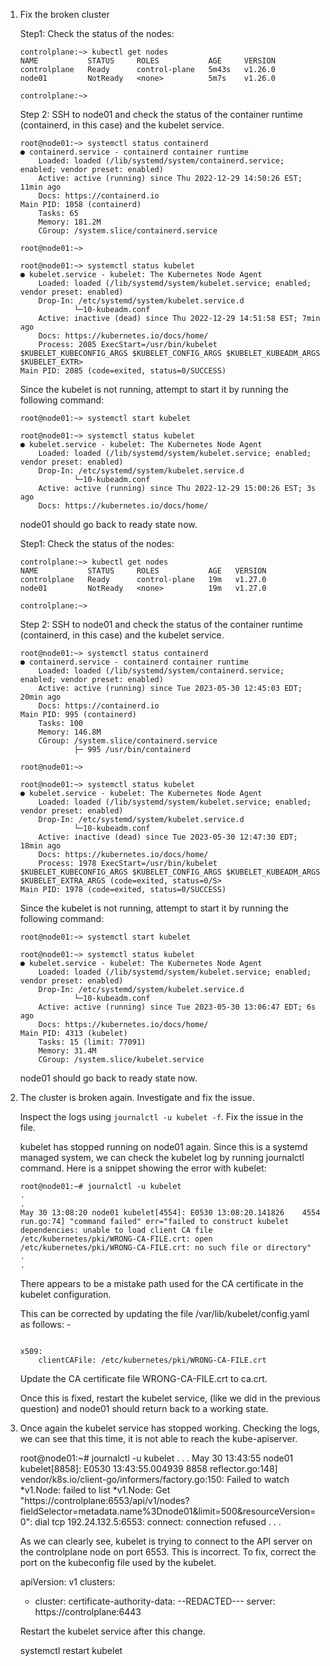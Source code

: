 1. Fix the broken cluster

    Step1: Check the status of the nodes:

    ```
    controlplane:~> kubectl get nodes
    NAME           STATUS     ROLES           AGE     VERSION
    controlplane   Ready      control-plane   5m43s   v1.26.0
    node01         NotReady   <none>          5m7s    v1.26.0

    controlplane:~> 
    ```


    Step 2: SSH to node01 and check the status of the container runtime (containerd, in this case) and the kubelet service.



    ```
    root@node01:~> systemctl status containerd
    ● containerd.service - containerd container runtime
        Loaded: loaded (/lib/systemd/system/containerd.service; enabled; vendor preset: enabled)
        Active: active (running) since Thu 2022-12-29 14:50:26 EST; 11min ago
        Docs: https://containerd.io
    Main PID: 1058 (containerd)
        Tasks: 65
        Memory: 181.2M
        CGroup: /system.slice/containerd.service

    root@node01:~>

    root@node01:~> systemctl status kubelet
    ● kubelet.service - kubelet: The Kubernetes Node Agent
        Loaded: loaded (/lib/systemd/system/kubelet.service; enabled; vendor preset: enabled)
        Drop-In: /etc/systemd/system/kubelet.service.d
                └─10-kubeadm.conf
        Active: inactive (dead) since Thu 2022-12-29 14:51:58 EST; 7min ago
        Docs: https://kubernetes.io/docs/home/
        Process: 2085 ExecStart=/usr/bin/kubelet $KUBELET_KUBECONFIG_ARGS $KUBELET_CONFIG_ARGS $KUBELET_KUBEADM_ARGS $KUBELET_EXTR>
    Main PID: 2085 (code=exited, status=0/SUCCESS)
    ```


    Since the kubelet is not running, attempt to start it by running the following command:

    ```
    root@node01:~> systemctl start kubelet

    root@node01:~> systemctl status kubelet
    ● kubelet.service - kubelet: The Kubernetes Node Agent
        Loaded: loaded (/lib/systemd/system/kubelet.service; enabled; vendor preset: enabled)
        Drop-In: /etc/systemd/system/kubelet.service.d
                └─10-kubeadm.conf
        Active: active (running) since Thu 2022-12-29 15:00:26 EST; 3s ago
        Docs: https://kubernetes.io/docs/home/
    ```


    node01 should go back to ready state now.


    Step1: Check the status of the nodes:


    ```
    controlplane:~> kubectl get nodes
    NAME           STATUS     ROLES           AGE   VERSION
    controlplane   Ready      control-plane   19m   v1.27.0
    node01         NotReady   <none>          19m   v1.27.0

    controlplane:~> 
    ```


    Step 2: SSH to node01 and check the status of the container runtime (containerd, in this case) and the kubelet service.



    ```
    root@node01:~> systemctl status containerd
    ● containerd.service - containerd container runtime
        Loaded: loaded (/lib/systemd/system/containerd.service; enabled; vendor preset: enabled)
        Active: active (running) since Tue 2023-05-30 12:45:03 EDT; 20min ago
        Docs: https://containerd.io
    Main PID: 995 (containerd)
        Tasks: 100
        Memory: 146.8M
        CGroup: /system.slice/containerd.service
                ├─ 995 /usr/bin/containerd

    root@node01:~>

    root@node01:~> systemctl status kubelet
    ● kubelet.service - kubelet: The Kubernetes Node Agent
        Loaded: loaded (/lib/systemd/system/kubelet.service; enabled; vendor preset: enabled)
        Drop-In: /etc/systemd/system/kubelet.service.d
                └─10-kubeadm.conf
        Active: inactive (dead) since Tue 2023-05-30 12:47:30 EDT; 18min ago
        Docs: https://kubernetes.io/docs/home/
        Process: 1978 ExecStart=/usr/bin/kubelet $KUBELET_KUBECONFIG_ARGS $KUBELET_CONFIG_ARGS $KUBELET_KUBEADM_ARGS $KUBELET_EXTRA_ARGS (code=exited, status=0/S>
    Main PID: 1978 (code=exited, status=0/SUCCESS)
    ```


    Since the kubelet is not running, attempt to start it by running the following command:

    ```
    root@node01:~> systemctl start kubelet

    root@node01:~> systemctl status kubelet
    ● kubelet.service - kubelet: The Kubernetes Node Agent
        Loaded: loaded (/lib/systemd/system/kubelet.service; enabled; vendor preset: enabled)
        Drop-In: /etc/systemd/system/kubelet.service.d
                └─10-kubeadm.conf
        Active: active (running) since Tue 2023-05-30 13:06:47 EDT; 6s ago
        Docs: https://kubernetes.io/docs/home/
    Main PID: 4313 (kubelet)
        Tasks: 15 (limit: 77091)
        Memory: 31.4M
        CGroup: /system.slice/kubelet.service
    ```


    node01 should go back to ready state now.

2. The cluster is broken again. Investigate and fix the issue.

    Inspect the logs using `journalctl -u kubelet -f`. Fix the issue in the file.

    kubelet has stopped running on node01 again. Since this is a systemd managed system, we can check the kubelet log by running journalctl command. Here is a snippet showing the error with kubelet:
    ```
    root@node01:~# journalctl -u kubelet 
    .
    .
    May 30 13:08:20 node01 kubelet[4554]: E0530 13:08:20.141826    4554 run.go:74] "command failed" err="failed to construct kubelet dependencies: unable to load client CA file /etc/kubernetes/pki/WRONG-CA-FILE.crt: open /etc/kubernetes/pki/WRONG-CA-FILE.crt: no such file or directory"
    .
    .
    ```


    There appears to be a mistake path used for the CA certificate in the kubelet configuration.

    This can be corrected by updating the file /var/lib/kubelet/config.yaml as follows: -
    ```

    x509:
        clientCAFile: /etc/kubernetes/pki/WRONG-CA-FILE.crt
    ```


    Update the CA certificate file WRONG-CA-FILE.crt to ca.crt.

    Once this is fixed, restart the kubelet service, (like we did in the previous question) and node01 should return back to a working state.


    

3. Once again the kubelet service has stopped working. Checking the logs, we can see that this time, it is not able to reach the kube-apiserver.



    root@node01:~# journalctl -u kubelet 
    .
    .
    .
    May 30 13:43:55 node01 kubelet[8858]: E0530 13:43:55.004939    8858 reflector.go:148] vendor/k8s.io/client-go/informers/factory.go:150: Failed to watch *v1.Node: failed to list *v1.Node: Get "https://controlplane:6553/api/v1/nodes?fieldSelector=metadata.name%3Dnode01&limit=500&resourceVersion=0": dial tcp 192.24.132.5:6553: connect: connection refused
    .
    .
    .


    As we can clearly see, kubelet is trying to connect to the API server on the controlplane node on port 6553. This is incorrect.
    To fix, correct the port on the kubeconfig file used by the kubelet.

    apiVersion: v1
    clusters:
    - cluster:
        certificate-authority-data:
        --REDACTED---
        server: https://controlplane:6443


    Restart the kubelet service after this change.

    systemctl restart kubelet
